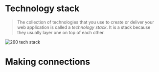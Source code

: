 # Technology stack

> The collection of technologies that you use to create or deliver your web application is called a _technology stack_. It is a stack because they usually layer one on top of each other.

![260 tech stack](https://raw.githubusercontent.com/webprogramming260/.github/main/profile/essentials/techStack/essentialsTechStack260.jpg)

# Making connections
